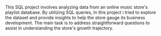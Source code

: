This SQL project involves analyzing data from an online music store's playlist database. By utilizing SQL queries, In this project i tried to explore the dataset and provide insights to help the store gauge its business development. The main task is to address straightforward questions to assist in understanding the store's growth trajectory.
